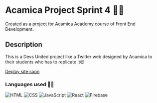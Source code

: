 # Acamica Project Sprint 4 👩‍💻

Created as a project for Acamica Academy course of Front End Development.

## Description

This is a Devs United project like a Twitter web designed by Acamica to their students who has to replicate it😊

[Deploy site soon](/)

### Languages used 👩‍💻

![HTML](https://i.imgur.com/CSYqKot.png) ![CSS](https://imgur.com/r8SEo0Z.png) ![JavaScript](https://i.imgur.com/stMC6CK.png) ![React](https://i.imgur.com/B35dNgY.png) ![Firebase](https://i.imgur.com/tQXJ9wk.png)

